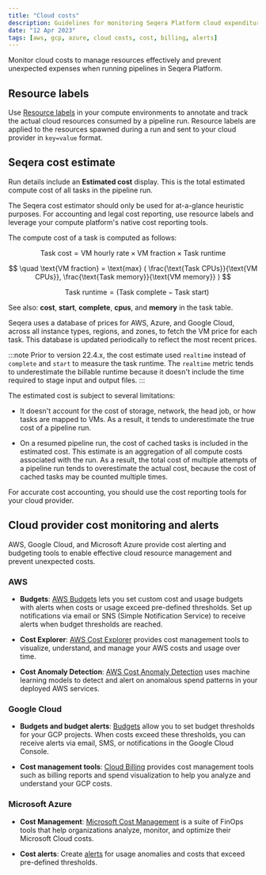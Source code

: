 ```yaml
---
title: "Cloud costs"
description: Guidelines for monitoring Seqera Platform cloud expenditure
date: "12 Apr 2023"
tags: [aws, gcp, azure, cloud costs, cost, billing, alerts]
---
```


Monitor cloud costs to manage resources effectively and prevent unexpected expenses when running pipelines in Seqera Platform.

## Resource labels

Use [Resource labels](../resource-labels/overview) in your compute environments to annotate and track the actual cloud resources consumed by a pipeline run. Resource labels are applied to the resources spawned during a run and sent to your cloud provider in `key=value` format.

## Seqera cost estimate

Run details include an **Estimated cost** display. This is the total estimated compute cost of all tasks in the pipeline run.

The Seqera cost estimator should only be used for at-a-glance heuristic purposes. For accounting and legal cost reporting, use resource labels and leverage your compute platform's native cost reporting tools.

The compute cost of a task is computed as follows:

$$
\text{Task cost} = \text{VM hourly rate} \times \text{VM fraction} \times \text{Task runtime}
$$

$$
\quad \text{VM fraction} = \text{max} ( \frac{\text{Task CPUs}}{\text{VM CPUs}}, \frac{\text{Task memory}}{\text{VM memory}} )
$$

$$
\quad \text{Task runtime} = ( \text{Task complete} - \text{Task start} )
$$

See also: **cost**, **start**, **complete**, **cpus**, and **memory** in the task table.

Seqera uses a database of prices for AWS, Azure, and Google Cloud, across all instance types, regions, and zones, to fetch the VM price for each task. This database is updated periodically to reflect the most recent prices.

:::note
Prior to version 22.4.x, the cost estimate used `realtime` instead of `complete` and `start` to measure the task runtime. The `realtime` metric tends to underestimate the billable runtime because it doesn't include the time required to stage input and output files.
:::

The estimated cost is subject to several limitations:

- It doesn't account for the cost of storage, network, the head job, or how tasks are mapped to VMs. As a result, it tends to underestimate the true cost of a pipeline run.

- On a resumed pipeline run, the cost of cached tasks is included in the estimated cost. This estimate is an aggregation of all compute costs associated with the run. As a result, the total cost of multiple attempts of a pipeline run tends to overestimate the actual cost, because the cost of cached tasks may be counted multiple times.

For accurate cost accounting, you should use the cost reporting tools for your cloud provider.

## Cloud provider cost monitoring and alerts

AWS, Google Cloud, and Microsoft Azure provide cost alerting and budgeting tools to enable effective cloud resource management and prevent unexpected costs.

### AWS

- **Budgets**: [AWS Budgets](https://docs.aws.amazon.com/cost-management/latest/userguide/budgets-managing-costs.html) lets you set custom cost and usage budgets with alerts when costs or usage exceed pre-defined thresholds. Set up notifications via email or SNS (Simple Notification Service) to receive alerts when budget thresholds are reached.

- **Cost Explorer**: [AWS Cost Explorer](https://docs.aws.amazon.com/cost-management/latest/userguide/ce-what-is.html) provides cost management tools to visualize, understand, and manage your AWS costs and usage over time.

- **Cost Anomaly Detection**: [AWS Cost Anomaly Detection](https://docs.aws.amazon.com/cost-management/latest/userguide/getting-started-ad.html) uses machine learning models to detect and alert on anomalous spend patterns in your deployed AWS services.

### Google Cloud

- **Budgets and budget alerts**: [Budgets](https://cloud.google.com/billing/docs/how-to/budgets) allow you to set budget thresholds for your GCP projects. When costs exceed these thresholds, you can receive alerts via email, SMS, or notifications in the Google Cloud Console.

- **Cost management tools**: [Cloud Billing](https://cloud.google.com/billing/docs/onboarding-checklist) provides cost management tools such as billing reports and spend visualization to help you analyze and understand your GCP costs.

### Microsoft Azure

- **Cost Management**: [Microsoft Cost Management](https://learn.microsoft.com/en-us/azure/cost-management-billing/costs/overview-cost-management) is a suite of FinOps tools that help organizations analyze, monitor, and optimize their Microsoft Cloud costs.

- **Cost alerts**: Create [alerts](https://learn.microsoft.com/en-us/azure/cost-management-billing/costs/overview-cost-management#monitor-costs-with-alerts) for usage anomalies and costs that exceed pre-defined thresholds.
